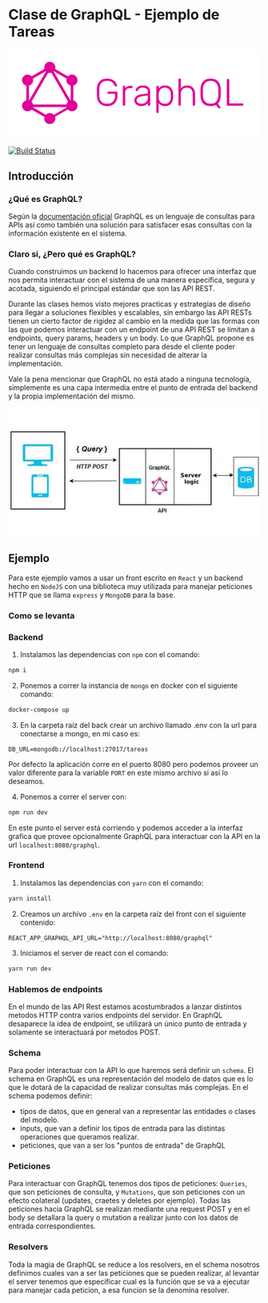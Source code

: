 # Clase de GraphQL - Ejemplo de Tareas
![GraphQL Logo](images/Logo.png)

[![Build Status](https://travis-ci.com/uqbar-project/eg-tareas-graphql.svg?branch=main)](https://travis-ci.com/uqbar-project/eg-tareas-graphql)
## Introducción

### ¿Qué es GraphQL?
Según la [documentación oficial](https://graphql.org) GraphQL es un lenguaje de consultas para APIs así como también una solución para satisfacer esas consultas con la información existente en el sistema.  

### Claro si, ¿Pero qué es GraphQL?
Cuando construimos un backend lo hacemos para ofrecer una interfaz que nos permita interactuar con el sistema de una manera especifica, segura y acotada, siguiendo el principal estándar que son las API REST.

Durante las clases hemos visto mejores practicas y estrategias de diseño para llegar a soluciones flexibles y escalables, sin embargo las API RESTs tienen un cierto factor de rigidez al cambio en la medida que las formas con las que podemos interactuar con un endpoint de una API REST se limitan a endpoints, query params, headers y un body. Lo que GraphQL propone es tener un lenguaje de consultas completo para desde el cliente poder realizar consultas más complejas sin necesidad de alterar la implementación.

Vale la pena mencionar que GraphQL no está atado a ninguna tecnología, simplemente es una capa intermedia entre el punto de entrada del backend y la propia implementación del mismo.

![Diagrama de GraphQL agnostico](images/Diagrama-1.png)

## Ejemplo

Para este ejemplo vamos a usar un front escrito en `React` y un backend hecho en `NodeJS` con una biblioteca muy utilizada para manejar peticiones HTTP que se llama `express` y `MongoDB` para la base.

### Como se levanta

### Backend

1. Instalamos las dependencias con `npm` con el comando:
```bash
npm i
```

2. Ponemos a correr la instancia de `mongo` en docker con el siguiente comando:
```bash
docker-compose up
```

3. En la carpeta raíz del back crear un archivo llamado .env con la url para conectarse a mongo, en mi caso es:
```
DB_URL=mongodb://localhost:27017/tareas
```

Por defecto la aplicación corre en el puerto 8080 pero podemos proveer un valor diferente para la variable `PORT` en este mismo archivo si así lo deseamos.

4. Ponemos a correr el server con:
```bash
npm run dev
```

En este punto el server está corriendo y podemos acceder a la interfaz grafica que provee opcionalmente GraphQL para interactuar con la API en la url `localhost:8080/graphql`.

### Frontend

1. Instalamos las dependencias con `yarn` con el comando: 
```bash
yarn install
```

2. Creamos un archivo `.env` en la carpeta raíz del front con el siguiente contenido:
```
REACT_APP_GRAPHQL_API_URL="http://localhost:8080/graphql"
```

3. Iniciamos el server de react con el comando:
```bash
yarn run dev
```

### Hablemos de endpoints
En el mundo de las API Rest estamos acostumbrados a lanzar distintos metodos HTTP contra varios endpoints del servidor. En GraphQL desaparece la idea de endpoint, se utilizará un único punto de entrada y solamente se interactuará por metodos POST.

### Schema
Para poder interactuar con la API lo que haremos será definir un `schema`. El schema en GraphQL es una representación del modelo de datos que es lo que le dotará de la capacidad de realizar consultas más complejas.
En el schema podemos definir:
- tipos de datos, que en general van a representar las entidades o clases del modelo.
- inputs, que van a definir los tipos de entrada para las distintas operaciones que queramos realizar.
- peticiones, que van a ser los "puntos de entrada" de GraphQL

### Peticiones
Para interactuar con GraphQL tenemos dos tipos de peticiones: `Queries`, que son peticiones de consulta, y `Mutations`, que son peticiones con un efecto colateral (updates, craetes y deletes por ejemplo).
Todas las peticiones hacia GraphQL se realizan mediante una request POST y en el body se detallara la query o mutation a realizar junto con los datos de entrada correspondientes.

### Resolvers
Toda la magia de GraphQL se reduce a los resolvers, en el schema nosotros definimos cuales van a ser las peticiones que se pueden realizar, al levantar el server tenemos que especificar cual es la función que se va a ejecutar para manejar cada peticion, a esa funcion se la denomina resolver.
